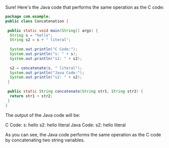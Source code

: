 Sure! Here's the Java code that performs the same operation as the C code:
```java
package com.example;
public class Concatenation {
 
 public static void main(String[] args) {
  String s = "hello";
  String s2 = s + " literal";
  
  System.out.println("C Code:");
  System.out.println("s: " + s);
  System.out.println("s2: " + s2);
  
  s2 = concatenate(s, " literal");
  System.out.println("Java Code:");
  System.out.println("s2: " + s2);
 }
 
 public static String concatenate(String str1, String str2) {
  return str1 + str2;
 }
}
```
The output of the Java code will be:

C Code:
s: hello
s2: hello literal
Java Code:
s2: hello literal

As you can see, the Java code performs the same operation as the C code by concatenating two string variables.

